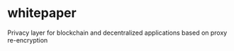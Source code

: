 # whitepaper
Privacy layer for blockchain and decentralized applications based on proxy re-encryption
